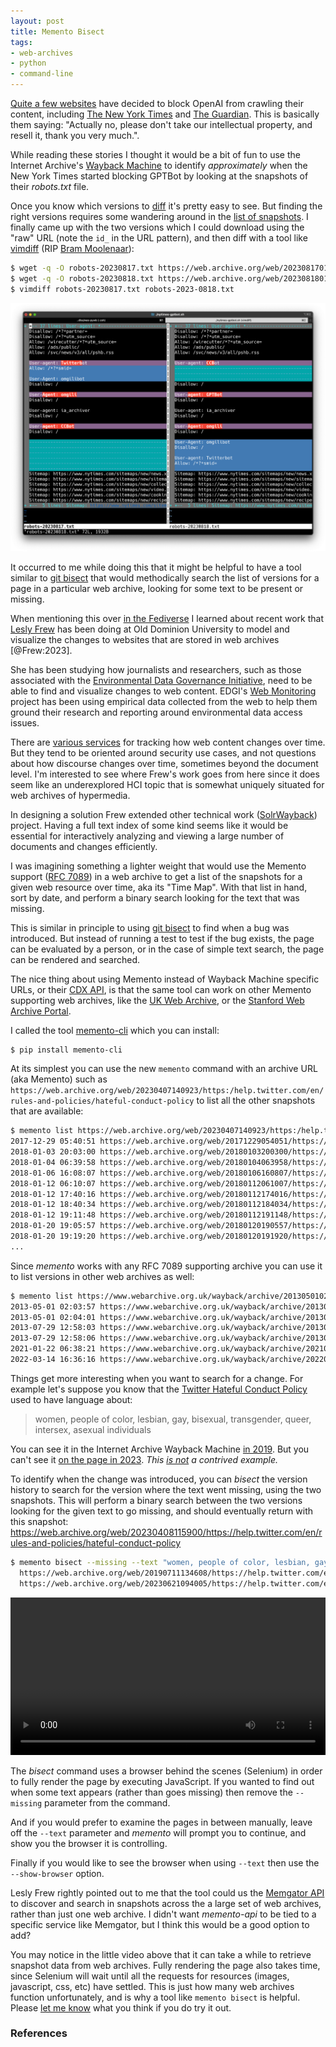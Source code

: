 ```yaml
---
layout: post
title: Memento Bisect
tags:
- web-archives
- python
- command-line
---
```


[Quite a few websites](https://originality.ai/blog/study-websites-blocking-gptbot) have decided to block OpenAI from crawling their content, including [The New York Times](https://www.theverge.com/2023/8/21/23840705/new-york-times-openai-web-crawler-ai-gpt) and [The Guardian](https://www.theguardian.com/technology/2023/aug/25/new-york-times-cnn-and-abc-block-openais-gptbot-web-crawler-from-scraping-content). This is basically them saying: "Actually no, please don't take our intellectual property, and resell it, thank you very much.".

While reading these stories I thought it would be a bit of fun to use the Internet Archive's [Wayback Machine](https://web.archive.org) to identify *approximately* when the New York Times started blocking GPTBot by looking at the snapshots of their *robots.txt* file.

Once you know which versions to [diff](https://en.wikipedia.org/wiki/Diff) it's pretty easy to see. But finding the right versions requires some wandering around in the [list of snapshots](https://web.archive.org/web/20230000000000*/https://www.nytimes.com/robots.txt). I finally came up with the two versions which I could download using the "raw" URL (note the `id_` in the URL pattern), and then diff with a tool like [vimdiff](https://vimdoc.sourceforge.net/htmldoc/diff.html) (RIP [Bram Moolenaar](https://en.wikipedia.org/wiki/Bram_Moolenaar)):

```bash
$ wget -q -O robots-20230817.txt https://web.archive.org/web/20230817012138id_/https://www.nytimes.com/robots.txt
$ wget -q -O robots-20230818.txt https://web.archive.org/web/20230818012335id_/https://www.nytimes.com/robots.txt
$ vimdiff robots-20230817.txt robots-2023-0818.txt
```

<a href="/images/nytimes-vimdiff.png"><img class="img-fluid"
src="/images/nytimes-vimdiff.png"></a>

It occurred to me while doing this that it might be helpful to have a tool
similar to [git bisect](https://git-scm.com/docs/git-bisect) that would
methodically search the list of versions for a page in a particular web
archive, looking for some text to be present or missing.

When mentioning this over [in the Fediverse](https://social.coop/@edsu/111025660642054642) I learned about recent work that [Lesly Frew](https://digipres.club/@Lesley) has been doing at Old Dominion University to model and visualize the changes to websites that are stored in web archives [@Frew:2023].

She has been studying how journalists and researchers, such as those associated with the [Environmental Data Governance Initiative](https://edgi.org/), need to be able to find and visualize changes to web content. EDGI's [Web Monitoring](https://envirodatagov.org/website-governance/monitoring-team/) project has been using empirical data collected from the web to help them ground their research and reporting around environmental data access issues.

There are [various services](https://duckduckgo.com/?t=ffab&q=tracking+web+content+changes+services&ia=web) for tracking how web content changes over time. But they tend to be oriented around security use cases, and not questions about how discourse changes over time, sometimes beyond the document level. I'm interested to see where Frew's work goes from here since it does seem like an underexplored HCI topic that is somewhat uniquely situated for web archives of hypermedia.

In designing a solution Frew extended other technical work ([SolrWayback](https://github.com/netarchivesuite/solrwayback)) project. Having a full text index of some kind seems like it would be essential for interactively analyzing and viewing a large number of documents and changes efficiently.

I was imagining something a lighter weight that would use the Memento support ([RFC 7089](https://www.rfc-editor.org/rfc/rfc7089)) in a web archive to get a list of the snapshots for a given web resource over time, aka its "Time Map". With that list in hand, sort by date, and perform a binary search looking for the text that was missing.

This is similar in principle to using [git bisect](https://www.git-tower.com/learn/git/faq/git-bisect/) to find when a bug was introduced. But instead of running a test to test if the bug exists, the page can be evaluated by a person, or in the case of simple text search, the page can be rendered and searched.

The nice thing about using Memento instead of Wayback Machine specific URLs, or their [CDX API](https://github.com/internetarchive/wayback/tree/master/wayback-cdx-server), is that the same tool can work on other Memento supporting web archives, like the [UK Web Archive](https://www.webarchive.org.uk/en/ukwa/), or the [Stanford Web Archive Portal](https://swap.stanford.edu).

I called the tool [memento-cli](https://github.com/edsu/memento-cli) which you can install:

```
$ pip install memento-cli
```

At its simplest you can use the new `memento` command with an archive URL (aka Memento) such as `https://web.archive.org/web/20230407140923/https:/help.twitter.com/en/rules-and-policies/hateful-conduct-policy` to list all the other snapshots that are available:

```bash
$ memento list https://web.archive.org/web/20230407140923/https:/help.twitter.com/en/rules-and-policies/hateful-conduct-policy
2017-12-29 05:40:51 https://web.archive.org/web/20171229054051/https://help.twitter.com/en/rules-and-policies/hateful-conduct-policy
2018-01-03 20:03:00 https://web.archive.org/web/20180103200300/https://help.twitter.com/en/rules-and-policies/hateful-conduct-policy
2018-01-04 06:39:58 https://web.archive.org/web/20180104063958/https://help.twitter.com/en/rules-and-policies/hateful-conduct-policy
2018-01-06 16:08:07 https://web.archive.org/web/20180106160807/https://help.twitter.com/en/rules-and-policies/hateful-conduct-policy
2018-01-12 06:10:07 https://web.archive.org/web/20180112061007/https://help.twitter.com/en/rules-and-policies/hateful-conduct-policy
2018-01-12 17:40:16 https://web.archive.org/web/20180112174016/https://help.twitter.com/en/rules-and-policies/hateful-conduct-policy
2018-01-12 18:40:34 https://web.archive.org/web/20180112184034/https://help.twitter.com/en/rules-and-policies/hateful-conduct-policy
2018-01-12 19:11:48 https://web.archive.org/web/20180112191148/https://help.twitter.com/en/rules-and-policies/hateful-conduct-policy
2018-01-20 19:05:57 https://web.archive.org/web/20180120190557/https://help.twitter.com/en/rules-and-policies/hateful-conduct-policy
2018-01-20 19:19:20 https://web.archive.org/web/20180120191920/https://help.twitter.com/en/rules-and-policies/hateful-conduct-policy
...
```

Since *memento* works with any RFC 7089 supporting archive you can use it to list versions in other web archives as well:

```bash
$ memento list https://www.webarchive.org.uk/wayback/archive/20130501020401/http://www.vam.ac.uk/content/exhibitions/david-bowie-is/david-bowie-is-inside-the-exhibition/
2013-05-01 02:03:57 https://www.webarchive.org.uk/wayback/archive/20130501020357mp_/http://www.vam.ac.uk/content/exhibitions/david-bowie-is/david-bowie-is-inside-the-exhibition
2013-05-01 02:04:01 https://www.webarchive.org.uk/wayback/archive/20130501020401mp_/http://www.vam.ac.uk/content/exhibitions/david-bowie-is/david-bowie-is-inside-the-exhibition/
2013-07-29 12:58:03 https://www.webarchive.org.uk/wayback/archive/20130729125803mp_/http://www.vam.ac.uk/content/exhibitions/david-bowie-is/david-bowie-is-inside-the-exhibition
2013-07-29 12:58:06 https://www.webarchive.org.uk/wayback/archive/20130729125806mp_/http://www.vam.ac.uk/content/exhibitions/david-bowie-is/david-bowie-is-inside-the-exhibition/
2021-01-22 06:38:21 https://www.webarchive.org.uk/wayback/archive/20210122063821mp_/http://www.vam.ac.uk/content/exhibitions/david-bowie-is/david-bowie-is-inside-the-exhibition/
2022-03-14 16:36:16 https://www.webarchive.org.uk/wayback/archive/20220314163616mp_/http://www.vam.ac.uk/content/exhibitions/david-bowie-is/david-bowie-is-inside-the-exhibition/
```

Things get more interesting when you want to search for a change. For example let's suppose you know that the [Twitter Hateful Conduct Policy](https://help.twitter.com/en/rules-and-policies/hateful-conduct-policy) used to have language about:

> women, people of color, lesbian, gay, bisexual, transgender, queer, intersex, asexual individuals
 
You can see it in the Internet Archive Wayback Machine [in 2019](https://web.archive.org/web/20190711134608/https://help.twitter.com/en/rules-and-policies/hateful-conduct-policy). But you can't see it [on the page in 2023](https://web.archive.org/web/20230621094005/https://help.twitter.com/en/rules-and-policies/hateful-conduct-policy). *This [is not](https://arstechnica.com/tech-policy/2023/04/twitter-quietly-edited-its-hateful-conduct-policy-to-drop-transgender-protections/) a contrived example.*

To identify when the change was introduced, you can *bisect* the version history to search for the version where the text went missing, using the two snapshots. This will perform a binary search between the two versions looking for the given text to go missing, and should eventually return with this snapshot: https://web.archive.org/web/20230408115900/https://help.twitter.com/en/rules-and-policies/hateful-conduct-policy

```bash
$ memento bisect --missing --text "women, people of color, lesbian, gay" \
  https://web.archive.org/web/20190711134608/https://help.twitter.com/en/rules-and-policies/hateful-conduct-policy \
  https://web.archive.org/web/20230621094005/https://help.twitter.com/en/rules-and-policies/hateful-conduct-policy
```

<a href="/videos/memento-bisect.mp4"><video autoplay width="100%" src="/videos/memento-bisect.mp4"></a>

The *bisect* command uses a browser behind the scenes (Selenium) in order to fully render the page by executing JavaScript. If you wanted to find out when some text appears (rather than goes missing) then remove the `--missing` parameter from the command.

And if you would prefer to examine the pages in between manually, leave off the `--text` parameter and *memento* will prompt you to continue, and show you the browser it is controlling.

Finally if you would like to see the browser when using `--text` then use the `--show-browser` option.

Lesly Frew rightly pointed out to me that the tool could us the [Memgator API](https://github.com/oduwsdl/memgator/releases) to discover and search in snapshots across the a large set of web archives, rather than just one web archive. I didn't want *memento-api* to be tied to a specific service like Memgator, but I think this would be a good option to add?

You may notice in the little video above that it can take a while to retrieve snapshot data from web archives. Fully rendering the page also takes time, since Selenium will wait until all the requests for resources (images, javascript, css, etc) have settled. This is just how many web archives function unfortunately, and is why a tool like `memento bisect` is helpful. Please [let me know](https://inkdroid.org/about) what you think if you do try it out.

### References
